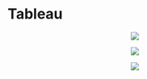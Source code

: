 # Tableau
<p align="center">
  <img src="https://github.com/ktw09876/Data_Visualization/assets/93371320/a8d763da-0d97-4cbc-bfd7-11250124750d">
</p>
<p align="center">
  <img src="https://github.com/ktw09876/Data_Visualization/assets/93371320/045cea3c-fa29-4126-b9f0-abefeb7670a2">
</p>
<p align="center">
  <img src="https://github.com/ktw09876/Data_Visualization/assets/93371320/d0780377-3715-41f2-83db-540a5053ba25">
</p>
